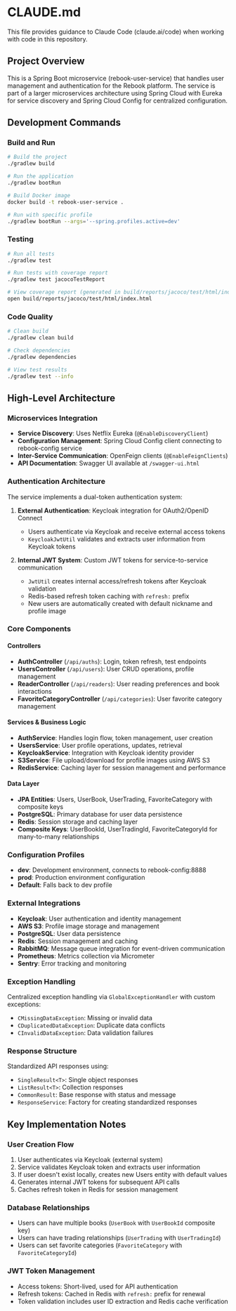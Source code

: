 # CLAUDE.md

This file provides guidance to Claude Code (claude.ai/code) when working with code in this repository.

## Project Overview

This is a Spring Boot microservice (rebook-user-service) that handles user management and authentication for the Rebook platform. The service is part of a larger microservices architecture using Spring Cloud with Eureka for service discovery and Spring Cloud Config for centralized configuration.

## Development Commands

### Build and Run
```bash
# Build the project
./gradlew build

# Run the application
./gradlew bootRun

# Build Docker image
docker build -t rebook-user-service .

# Run with specific profile
./gradlew bootRun --args='--spring.profiles.active=dev'
```

### Testing
```bash
# Run all tests
./gradlew test

# Run tests with coverage report
./gradlew test jacocoTestReport

# View coverage report (generated in build/reports/jacoco/test/html/index.html)
open build/reports/jacoco/test/html/index.html
```

### Code Quality
```bash
# Clean build
./gradlew clean build

# Check dependencies
./gradlew dependencies

# View test results
./gradlew test --info
```

## High-Level Architecture

### Microservices Integration
- **Service Discovery**: Uses Netflix Eureka (`@EnableDiscoveryClient`)
- **Configuration Management**: Spring Cloud Config client connecting to rebook-config service
- **Inter-Service Communication**: OpenFeign clients (`@EnableFeignClients`)
- **API Documentation**: Swagger UI available at `/swagger-ui.html`

### Authentication Architecture
The service implements a dual-token authentication system:

1. **External Authentication**: Keycloak integration for OAuth2/OpenID Connect
   - Users authenticate via Keycloak and receive external access tokens
   - `KeycloakJwtUtil` validates and extracts user information from Keycloak tokens

2. **Internal JWT System**: Custom JWT tokens for service-to-service communication
   - `JwtUtil` creates internal access/refresh tokens after Keycloak validation
   - Redis-based refresh token caching with `refresh:` prefix
   - New users are automatically created with default nickname and profile image

### Core Components

#### Controllers
- **AuthController** (`/api/auths`): Login, token refresh, test endpoints
- **UsersController** (`/api/users`): User CRUD operations, profile management
- **ReaderController** (`/api/readers`): User reading preferences and book interactions
- **FavoriteCategoryController** (`/api/categories`): User favorite category management

#### Services & Business Logic
- **AuthService**: Handles login flow, token management, user creation
- **UsersService**: User profile operations, updates, retrieval
- **KeycloakService**: Integration with Keycloak identity provider
- **S3Service**: File upload/download for profile images using AWS S3
- **RedisService**: Caching layer for session management and performance

#### Data Layer
- **JPA Entities**: Users, UserBook, UserTrading, FavoriteCategory with composite keys
- **PostgreSQL**: Primary database for user data persistence
- **Redis**: Session storage and caching layer
- **Composite Keys**: UserBookId, UserTradingId, FavoriteCategoryId for many-to-many relationships

### Configuration Profiles
- **dev**: Development environment, connects to rebook-config:8888
- **prod**: Production environment configuration
- **Default**: Falls back to dev profile

### External Integrations
- **Keycloak**: User authentication and identity management
- **AWS S3**: Profile image storage and management
- **PostgreSQL**: User data persistence
- **Redis**: Session management and caching
- **RabbitMQ**: Message queue integration for event-driven communication
- **Prometheus**: Metrics collection via Micrometer
- **Sentry**: Error tracking and monitoring

### Exception Handling
Centralized exception handling via `GlobalExceptionHandler` with custom exceptions:
- `CMissingDataException`: Missing or invalid data
- `CDuplicatedDataException`: Duplicate data conflicts
- `CInvalidDataException`: Data validation failures

### Response Structure
Standardized API responses using:
- `SingleResult<T>`: Single object responses
- `ListResult<T>`: Collection responses
- `CommonResult`: Base response with status and message
- `ResponseService`: Factory for creating standardized responses

## Key Implementation Notes

### User Creation Flow
1. User authenticates via Keycloak (external system)
2. Service validates Keycloak token and extracts user information
3. If user doesn't exist locally, creates new Users entity with default values
4. Generates internal JWT tokens for subsequent API calls
5. Caches refresh token in Redis for session management

### Database Relationships
- Users can have multiple books (`UserBook` with `UserBookId` composite key)
- Users can have trading relationships (`UserTrading` with `UserTradingId`)
- Users can set favorite categories (`FavoriteCategory` with `FavoriteCategoryId`)

### JWT Token Management
- Access tokens: Short-lived, used for API authentication
- Refresh tokens: Cached in Redis with `refresh:` prefix for renewal
- Token validation includes user ID extraction and Redis cache verification
